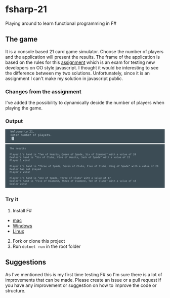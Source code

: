 # fsharp-21
Playing around to learn functional programming in F# 

## The game
It is a console based 21 card game simulator. Choose the number of players and the application will present the results.
The frame of the application is based on the rules for this [assignment](https://github.com/1dv021/examination-2) which is an exam for testing new developers on OO style javascript. I thought it would be interesting to see the difference between my two solutions. Unfortunately, since it is an assignment I can't make my solution in javascript public.

### Changes from the assignment
I've added the possibility to dynamically decide the number of players when playing the game.

### Output
![welcome](https://github.com/AntonStrand/fsharp-21/blob/master/output-example/welcome.png)
![result](https://github.com/AntonStrand/fsharp-21/blob/master/output-example/result.png)

### Try it
1. Install F#
 - [mac](https://fsharp.org/use/mac/)
 - [Windows](https://fsharp.org/use/windows/)
 - [Linux](https://fsharp.org/use/linux/)
2. Fork or clone this project
3. Run `dotnet run` in the root folder

## Suggestions
As I've mentioned this is my first time testing F# so I'm sure there is a lot of improvements that can be made. Please create an issue or a pull request if you have any improvement or suggestion on how to improve the code or structure.
